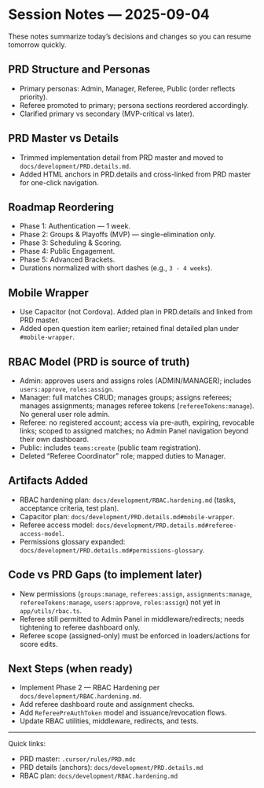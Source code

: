 # Session Notes — 2025-09-04

These notes summarize today’s decisions and changes so you can resume tomorrow quickly.

## PRD Structure and Personas

- Primary personas: Admin, Manager, Referee, Public (order reflects priority).
- Referee promoted to primary; persona sections reordered accordingly.
- Clarified primary vs secondary (MVP-critical vs later).

## PRD Master vs Details

- Trimmed implementation detail from PRD master and moved to `docs/development/PRD.details.md`.
- Added HTML anchors in PRD.details and cross-linked from PRD master for one-click navigation.

## Roadmap Reordering

- Phase 1: Authentication — 1 week.
- Phase 2: Groups & Playoffs (MVP) — single-elimination only.
- Phase 3: Scheduling & Scoring.
- Phase 4: Public Engagement.
- Phase 5: Advanced Brackets.
- Durations normalized with short dashes (e.g., `3 - 4 weeks`).

## Mobile Wrapper

- Use Capacitor (not Cordova). Added plan in PRD.details and linked from PRD master.
- Added open question item earlier; retained final detailed plan under `#mobile-wrapper`.

## RBAC Model (PRD is source of truth)

- Admin: approves users and assigns roles (ADMIN/MANAGER); includes `users:approve`, `roles:assign`.
- Manager: full matches CRUD; manages groups; assigns referees; manages assignments; manages referee tokens (`refereeTokens:manage`). No general user role admin.
- Referee: no registered account; access via pre-auth, expiring, revocable links; scoped to assigned matches; no Admin Panel navigation beyond their own dashboard.
- Public: includes `teams:create` (public team registration).
- Deleted “Referee Coordinator” role; mapped duties to Manager.

## Artifacts Added

- RBAC hardening plan: `docs/development/RBAC.hardening.md` (tasks, acceptance criteria, test plan).
- Capacitor plan: `docs/development/PRD.details.md#mobile-wrapper`.
- Referee access model: `docs/development/PRD.details.md#referee-access-model`.
- Permissions glossary expanded: `docs/development/PRD.details.md#permissions-glossary`.

## Code vs PRD Gaps (to implement later)

- New permissions (`groups:manage`, `referees:assign`, `assignments:manage`, `refereeTokens:manage`, `users:approve`, `roles:assign`) not yet in `app/utils/rbac.ts`.
- Referee still permitted to Admin Panel in middleware/redirects; needs tightening to referee dashboard only.
- Referee scope (assigned-only) must be enforced in loaders/actions for score edits.

## Next Steps (when ready)

- Implement Phase 2 — RBAC Hardening per `docs/development/RBAC.hardening.md`.
- Add referee dashboard route and assignment checks.
- Add `RefereePreAuthToken` model and issuance/revocation flows.
- Update RBAC utilities, middleware, redirects, and tests.

---

Quick links:

- PRD master: `.cursor/rules/PRD.mdc`
- PRD details (anchors): `docs/development/PRD.details.md`
- RBAC plan: `docs/development/RBAC.hardening.md`
